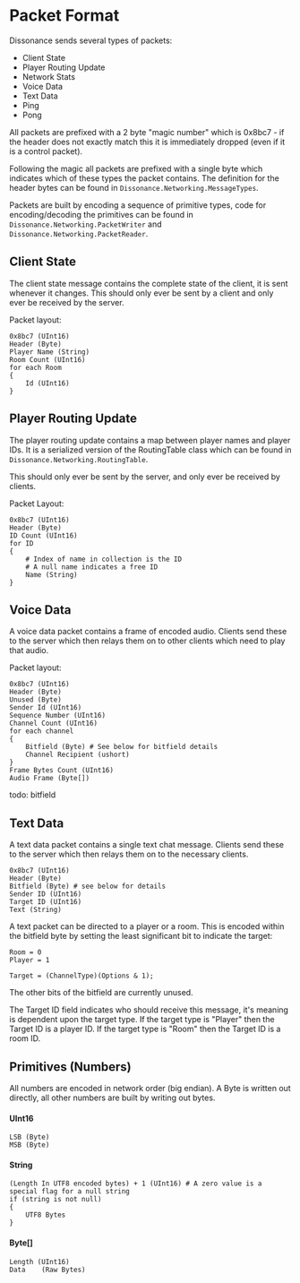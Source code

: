 # Packet Format

Dissonance sends several types of packets:

 - Client State
 - Player Routing Update
 - Network Stats
 - Voice Data
 - Text Data
 - Ping
 - Pong

All packets are prefixed with a 2 byte "magic number" which is 0x8bc7 - if the header does not exactly match this it is immediately dropped (even if it is a control packet).

Following the magic all packets are prefixed with a single byte which indicates which of these types the packet contains. The definition for the header bytes can be found in `Dissonance.Networking.MessageTypes`.

Packets are built by encoding a sequence of primitive types, code for encoding/decoding the primitives can be found in `Dissonance.Networking.PacketWriter` and `Dissonance.Networking.PacketReader`.

## Client State

The client state message contains the complete state of the client, it is sent whenever it changes. This should only ever be sent by a client and only ever be received by the server.

Packet layout:

```
0x8bc7 (UInt16)
Header (Byte)
Player Name (String)
Room Count (UInt16)
for each Room
{
    Id (UInt16)
}
```

## Player Routing Update

The player routing update contains a map between player names and player IDs. It is a serialized version of the RoutingTable class  which can be found in `Dissonance.Networking.RoutingTable`.

This should only ever be sent by the server, and only ever be received by clients.

Packet Layout:

```
0x8bc7 (UInt16)
Header (Byte)
ID Count (UInt16)
for ID
{
    # Index of name in collection is the ID
    # A null name indicates a free ID    
    Name (String)
}
```

## Voice Data

A voice data packet contains a frame of encoded audio. Clients send these to the server which then relays them on to other clients which need to play that audio.

Packet layout:

```
0x8bc7 (UInt16)
Header (Byte)
Unused (Byte)
Sender Id (UInt16)
Sequence Number (UInt16)
Channel Count (UInt16)
for each channel
{
    Bitfield (Byte) # See below for bitfield details
    Channel Recipient (ushort)
}
Frame Bytes Count (UInt16)
Audio Frame (Byte[])
```

todo: bitfield

## Text Data

A text data packet contains a single text chat message. Clients send these to the server which then relays them on to the necessary clients.

```
0x8bc7 (UInt16)
Header (Byte)
Bitfield (Byte) # see below for details
Sender ID (UInt16)
Target ID (UInt16)
Text (String)
```

A text packet can be directed to a player or a room. This is encoded within the bitfield byte by setting the least significant bit to indicate the target:

```
Room = 0
Player = 1

Target = (ChannelType)(Options & 1);
```

The other bits of the bitfield are currently unused.

The Target ID field indicates who should receive this message, it's meaning is dependent upon the target type. If the target type is "Player" then the Target ID is a player ID. If the target type is "Room" then the Target ID is a room ID.

## Primitives (Numbers)

All numbers are encoded in network order (big endian). A Byte is written out directly, all other numbers are built by writing out bytes.

#### UInt16

```
LSB (Byte)
MSB (Byte)
```

#### String

```
(Length In UTF8 encoded bytes) + 1 (UInt16) # A zero value is a special flag for a null string
if (string is not null)
{
    UTF8 Bytes
}
```

#### Byte[]

```
Length (UInt16)
Data    (Raw Bytes)
```
